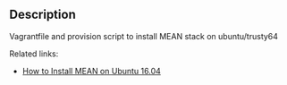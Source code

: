 ## Description

Vagrantfile and provision script to install MEAN stack on ubuntu/trusty64

Related links:
- [How to Install MEAN on Ubuntu 16.04](https://linuxacademy.com/howtoguides/posts/show/topic/11960-how-to-install-mean-on-ubuntu-1604)
